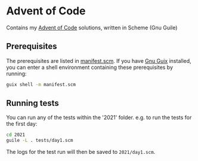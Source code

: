 # Advent of Code
Contains my [Advent of Code](https://adventofcode.com) solutions, written in Scheme (Gnu Guile)

## Prerequisites
The prerequisites are listed in [manifest.scm](./manifest.scm). If you have [Gnu Guix](https://guix.gnu.org/) installed, you can enter a shell environment containing these prerequisites by running:
``` bash
guix shell -m manifest.scm
```

## Running tests
You can run any of the tests within the '2021' folder.
e.g. to run the tests for the first day:
``` bash
cd 2021
guile -L . tests/day1.scm
```
The logs for the test run will then be saved to `2021/day1.scm`.

